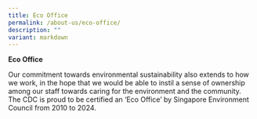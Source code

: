 ```yaml
---
title: Eco Office
permalink: /about-us/eco-office/
description: ""
variant: markdown
---
```

**Eco Office**

Our commitment towards environmental sustainability also extends to how we work, in the hope that we would be able to instil a sense of ownership among our staff towards caring for the environment and the community. The CDC is proud to be certified an ‘Eco Office’ by Singapore Environment Council from 2010 to 2024.